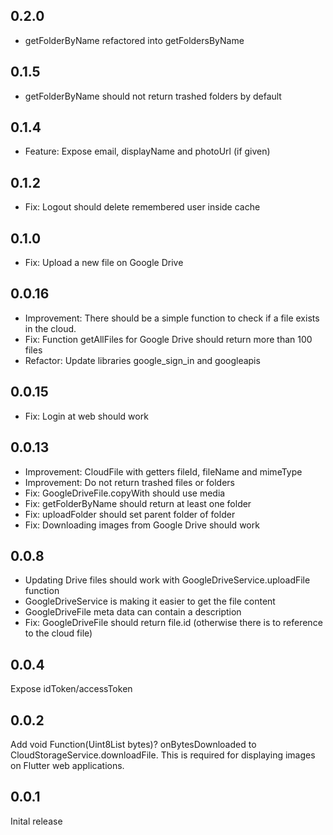 ## 0.2.0

* getFolderByName refactored into getFoldersByName

## 0.1.5

* getFolderByName should not return trashed folders by default

## 0.1.4

* Feature: Expose email, displayName and photoUrl (if given)

## 0.1.2

* Fix: Logout should delete remembered user inside cache

## 0.1.0

* Fix: Upload a new file on Google Drive

## 0.0.16

* Improvement: There should be a simple function to check if a file exists in the cloud.
* Fix: Function getAllFiles for Google Drive should return more than 100 files
* Refactor: Update libraries google_sign_in and googleapis

## 0.0.15

* Fix: Login at web should work

## 0.0.13

* Improvement: CloudFile with getters fileId, fileName and mimeType
* Improvement: Do not return trashed files or folders
* Fix: GoogleDriveFile.copyWith should use media
* Fix: getFolderByName should return at least one folder
* Fix: uploadFolder should set parent folder of folder
* Fix: Downloading images from Google Drive should work

## 0.0.8

* Updating Drive files should work with GoogleDriveService.uploadFile function
* GoogleDriveService is making it easier to get the file content
* GoogleDriveFile meta data can contain a description
* Fix: GoogleDriveFile should return file.id (otherwise there is to reference to the cloud file)

## 0.0.4

Expose idToken/accessToken

## 0.0.2

Add void Function(Uint8List bytes)? onBytesDownloaded to CloudStorageService.downloadFile. This is required for
displaying images on Flutter web applications.

## 0.0.1

Inital release